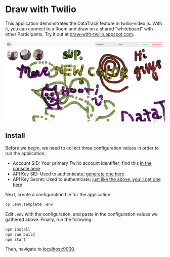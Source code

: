 Draw with Twilio
================

This application demonstrates the DataTrack feature in twilio-video.js. With it,
you can connect to a Room and draw on a shared "whiteboard" with other
Participants. Try it out at
[draw-with-twilio.appspot.com](https://draw-with-twilio.appspot.com).

![Screenshot](screenshot.png)

Install
-------

Before we begin, we need to collect three configuration values in order to run
the application:

* Account SID: Your primary Twilio account identifier; find this [in the console
  here](https://www.twilio.com/console)
* API Key SID: Used to authenticate; [generate one
  here](https://www.twilio.com/console/runtime/api-keys)
* API Key Secret: Used to authenticate; [just like the above, you'll get one
  here](https://www.twilio.com/console/runtime/api-keys)

Next, create a configuration file for the application:

```bash
cp .env.template .env
```

Edit `.env` with the configuration, and paste in the configuration values we
gathered above. Finally, run the following:

```
npm install
npm run build
npm start
```

Then, navigate to [localhost:9000](http://localhost:9000).
